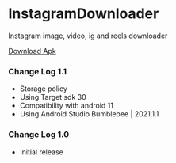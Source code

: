 # InstagramDownloader

Instagram image, video, ig and reels downloader

<!-- BEGIN LATEST DOWNLOAD BUTTON -->
[Download Apk](https://github.com/KishanViramgama/InstagramDownloader/raw/master/Demo.apk)
<!-- END LATEST DOWNLOAD BUTTON -->


<h3>Change Log 1.1</h3>
<ul>
  <li>Storage policy</li>
  <li>Using Target sdk 30</li>
  <li>Compatibility with android 11</li>
  <li>Using Android Studio Bumblebee | 2021.1.1</li>
</ul>

<h3>Change Log 1.0</h3>
<ul>
  <li>Initial release</li>
</ul>


